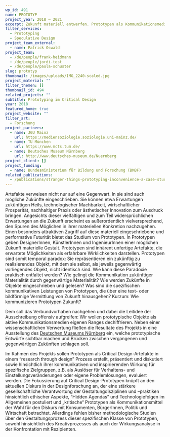```yaml
---
wp_id: 491
name: PROTOTYP
project_year: 2018 – 2021
excerpt: Zukunft materiell entwerfen. Prototypen als Kommunikationsmedien des Neuen.
filter_services:
  - Prototyping
  - Speculative Design
project_team_external:
  - name: Patrick Oswald
project_team:
  - /de/people/frank-heidmann
  - /de/people/jordi-tost
  - /de/people/paula-schuster
slug: prototyp
thumbnail: /images/uploads/IMG_2240-scaled.jpg
project_material: ""
filter_themen: []
thumbnail_id: 494
related_projects: ""
subtitle: Prototyping im Critical Design
year: 2018
featured_home: true
project_website: ""
filter_art:
  - Forschung
project_partners:
  - name: JGU Mainz
    url: https://mediensoziologie.soziologie.uni-mainz.de/
  - name: TU München
    url: https://www.mcts.tum.de/
  - name: Deutsches Museum Nürnberg
    url: http://www.deutsches-museum.de/Nuernberg
project_client: []
project_funding:
  - name: Bundesministerium für Bildung und Forschung (BMBF)
related_publications:
  - /publications/stranger-things-prototyping-inconvenience-a-case-study-on-critical-design-in-design-education
---
```

Artefakte verweisen nicht nur auf eine Gegenwart. In sie sind auch mögliche Zukünfte eingeschrieben. Sie können etwa Erwartungen zukünftigen Heils, technologischer Machbarkeit, wirtschaftlicher Prosperität, nachhaltiger Praxis oder ästhetischer Innovation zum Ausdruck bringen. Angesichts dieser vielfältigen und zum Teil widersprüchlichen Erwartungen an die Zukunft erscheint es außerordentlich vielversprechend, den Spuren des Möglichen in ihrer materiellen Konkretion nachzugehen. Einen besonders attraktiven Zugriff auf diese materiell eingeschriebene und performative Futurität bietet das Studium von Prototypen. In Prototypen geben DesignerInnen, KünstlerInnen und IngenieurInnen einer möglichen Zukunft materielle Gestalt. Prototypen sind inhärent unfertige Artefakte, die erwartete Möglichkeiten als erfahrbare Wirklichkeiten darstellen. Prototypen sind somit temporal paradox: Sie repräsentieren ein zukünftig zu realisierendes Objekt, mit dem sie selbst, als jeweils gegenwärtig vorliegendes Objekt, nicht identisch sind. Wie kann diese Paradoxie praktisch entfaltet werden? Wie gelingt die Kommunikation zukünftiger Materialität durch gegenwärtige Materialität? Wie werden Zukünfte in Objekte eingeschrieben und gelesen? Was sind die spezifischen kommunikativen Leistungen von Prototypen, die über eine text- oder bildförmige Vermittlung von Zukunft hinausgehen? Kurzum: Wie kommunizieren Prototypen Zukunft?

Dem soll das Verbundvorhaben nachgehen und dabei die Leitidee der Ausschreibung offensiv aufgreifen: Wir wollen prototypische Objekte als aktive Kommunikationsmedien eigenen Ranges dechiffrieren. Neben einer wissenschaftlichen Verwertung fließen die Resultate des Projekts in eine Ausstellung des [Deutschen Museums Nürnberg](http://www.deutsches-museum.de/Nuernberg) ein, welche prototypische Entwürfe sichtbar machen und Brücken zwischen vergangenen und gegenwärtigen Zukünften schlagen soll.

Im Rahmen des Projekts sollen Prototypen als Critical Design-Artefakte in einem “research through design” Prozess erstellt, präsentiert und diskutiert sowie hinsichtlich ihrer kommunikativen und inspirierenden Wirkung für spezifische Zielgruppen, z.B. als Auslöser für Verhaltens- und Einstellungsveränderungen oder eigene Problemlösungen, evaluiert werden. Die Fokussierung auf Critical Design-Prototypen knüpft an den aktuellen Diskurs in der Designforschung an, der eine stärkere gesellschaftliche Verantwortung der Gestaltungdisziplinen und –praktiken hinsichtlich ethischer Aspekte, “Hidden Agendas” und Technologiefolgen im Allgemeinen postuliert und „kritische“ Prototypen als Kommunikationsmittel der Wahl für den Diskurs mit Konsumenten, BürgerInnen, Politik und Wirtschaft betrachtet. Allerdings fehlen bisher methodologische Studien über den Gestaltungsprozess dieser spezifischen Klasse von Prototypen, sowohl hinsichtlich des Kreativprozesses als auch der Wirkungsanalyse in der Konfrontation mit Rezipienten.